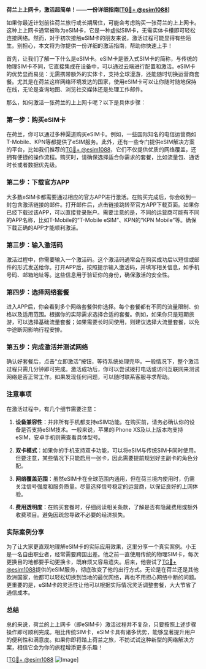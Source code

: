 **荷兰上上网卡，激活超简单！——一份详细指南[[TG💪+ @esim1088](https://t.me/s/esim1088)]**

如果你最近计划前往荷兰旅行或长期居住，可能会考虑购买一张荷兰的上上网卡。这种上上网卡通常被称为eSIM卡，它是一种虚拟SIM卡，无需实体卡槽即可轻松连接网络。然而，对于初次接触eSIM卡的朋友来说，激活过程可能显得有些陌生。别担心，本文将为你提供一份详细的激活指南，帮助你快速上手！

首先，让我们了解一下什么是eSIM卡。eSIM卡是嵌入式SIM卡的简称，与传统的物理SIM卡不同，它直接集成在设备中，可以通过云端进行配置和激活。eSIM卡的优势显而易见：无需携带额外的实体卡，支持全球漫游，还能随时切换运营商套餐。尤其是在荷兰这样网络环境发达的国家，使用eSIM卡可以让你随时随地保持在线，无论是查询地图、浏览社交媒体还是处理工作邮件。

那么，如何激活一张荷兰的上上网卡呢？以下是具体步骤：

### 第一步：购买eSIM卡

在荷兰，你可以通过多种渠道购买eSIM卡。例如，一些国际知名的电信运营商如T-Mobile、KPN等都提供了eSIM服务。此外，还有一些专门提供eSIM解决方案的平台，比如我们推荐的[TG💪+ @esim1088](https://t.me/s/esim1088)，它们不仅提供优质的网络覆盖，还拥有便捷的操作流程。购买时，请确保选择适合你需求的套餐，比如流量包、通话时长或者数据优先级。

### 第二步：下载官方APP

大多数eSIM卡都需要通过相应的官方APP进行激活。在购买完成后，你会收到一封包含激活链接的邮件。打开邮件后，点击链接跳转至官方APP下载页面。如果你已经下载过该APP，可以直接登录账户。需要注意的是，不同的运营商可能有不同的APP名称，比如T-Mobile的“T-Mobile eSIM”、KPN的“KPN Mobile”等。确保下载正确的APP才能顺利激活。

### 第三步：输入激活码

激活过程中，你需要输入一个激活码。这个激活码通常会在购买成功后以短信或邮件的形式发送给你。打开APP后，按照提示输入激活码，并填写相关信息，如手机号码、邮箱地址等。这些信息用于验证你的身份，确保激活的安全性。

### 第四步：选择网络套餐

进入APP后，你会看到多个网络套餐供你选择。每个套餐都有不同的流量限制、价格以及适用范围。根据你的实际需求选择合适的套餐。例如，如果你只是短期旅游，可以选择基础流量套餐；如果需要长时间使用，则建议选择大流量套餐，以免中途断网影响行程安排。

### 第五步：完成激活并测试网络

确认好套餐后，点击“立即激活”按钮，等待系统处理完毕。一般情况下，整个激活过程只需几分钟即可完成。激活成功后，你可以尝试拨打电话或访问互联网来测试网络是否正常工作。如果发现任何问题，可以随时联系客服寻求帮助。

### 注意事项

在激活过程中，有几个细节需要注意：

1. **设备兼容性**：并非所有手机都支持eSIM功能。在购买前，请务必确认你的设备是否支持eSIM技术。一般来说，苹果的iPhone XS及以上版本均支持eSIM，安卓手机则需查看具体型号。
   
2. **双卡模式**：如果你的手机支持双卡功能，可以将eSIM与传统SIM卡同时使用。但要注意，某些情况下只能启用一张卡，因此需要提前规划好主副卡的角色分配。

3. **网络覆盖范围**：虽然eSIM卡在全球范围内通用，但在荷兰境内使用时，仍需关注信号强度和服务质量。尽量选择信号稳定的运营商，以保证良好的上网体验。

4. **费用透明度**：在购买套餐时，仔细阅读相关条款，了解是否有隐藏费用或额外收费项目。避免因疏忽导致不必要的经济损失。

### 实际案例分享

为了让大家更直观地理解eSIM卡的实际应用效果，这里分享一个真实案例。小王是一名自由职业者，经常需要跨国出差。他之前一直使用传统的物理SIM卡，每次更换目的地都要手动更换卡，既麻烦又容易遗失。后来，他尝试了[TG💪+ @esim1088](https://t.me/s/esim1088)提供的eSIM服务，彻底改变了他的出行方式。无论是在荷兰还是其他欧洲国家，他都可以轻松切换到当地的最优网络，再也不用担心网络中断的问题。更重要的是，eSIM卡的灵活性让他可以根据实际情况灵活调整套餐，大大节省了通信成本。

### 总结

总的来说，荷兰的上上网卡（即eSIM卡）激活过程并不复杂，只要按照上述步骤操作即可顺利完成。相比传统SIM卡，eSIM卡具有诸多优势，能够显著提升用户的便利性和满意度。如果你即将踏上荷兰之旅，不妨试试这种新型的网络解决方案，相信它会为你的旅程增添更多乐趣！

[[TG💪+ @esim1088](https://t.me/s/esim1088) ![Image](https://i.postimg.cc/4NQfJmqS/Snipaste-2025-05-13-00-14-12.png)]